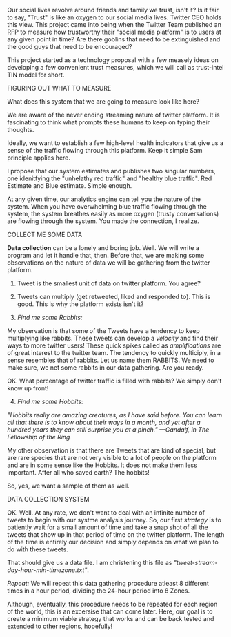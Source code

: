 Our social lives revolve around friends and family we trust, isn't it? Is it fair to say, "Trust" is like an oxygen to our social media lives. Twitter CEO holds this view. This project came into being when the Twitter Team published an RFP to measure how trustworthy their "social media platform" is to users at any given point in time? Are there goblins that need to be extinguished and the good guys that need to be encouraged? 

This project started as a technology proposal with a few measely ideas on developing a few convenient trust measures, which we will call as trust-intel TIN model for short.

FIGURING OUT WHAT TO MEASURE

What does this system that we are going to measure look like here? 

We are aware of the never ending streaming nature of twitter platform. It is fascinating to think what prompts these humans to keep on typing their thoughts. 

Ideally, we want to establish a few high-level health indicators that give us a sense of the traffic flowing through this platform. Keep it simple Sam principle applies here. 

I propose that our system estimates and publishes two singular numbers, one idenitfying the "unhelathy red traffic" and "healthy blue traffic". Red Estimate and Blue estimate. Simple enough. 

At any given time, our analytics engine can tell you the nature of the system. When you have overwhelming blue traffic flowing through the system, the system breathes easily as more oxygen (trusty conversations) are flowing through the system. You made the connection, I realize.

COLLECT ME SOME DATA

**Data collection** can be a lonely and boring job. Well. We will write a program and let it handle that, then. Before that, we are making some observations on the nature of data we will be gathering from the twitter platform. 

1. Tweet is the smallest unit of data on twitter platform. You agree? 
2. Tweets can multiply (get retweeted, liked and responded to). This is good. This is why the platform exists isn't it? 

3. *Find me some Rabbits:* 

My observation is that some of the Tweets have a tendency to keep multiplying like rabbits. These tweets can develop a *velocity* and find their ways to more twitter users! These quick spikes called as *amplifications* are of great interest to the twitter team.  The tendency to quickly multiciply, in a sense resembles that of rabbits. Let us name them RABBITS. We need to make sure, we net some rabbits in our data gathering. Are you ready. 

OK. What percentage of twitter traffic is filled with rabbits? We simply don't know up front! 

4. *Find me some Hobbits*:

*"Hobbits really are amazing creatures, as I have said before. You can learn all that there is to know about their ways in a month, and yet after a hundred years they can still surprise you at a pinch."
—Gandalf, in The Fellowship of the Ring*

My other observation is that there are Tweets that are kind of special, but are rare species that are not very visible to a lot of people on the platform and are in some sense like the Hobbits. It does not make them less important. After all who saved 
earth? The hobbits! 

So, yes, we want a sample of them as well.

DATA COLLECTION SYSTEM

OK. Well. At any rate, we don't want to deal with an infinite number of tweets to begin with our systme analysis journey. So, our first *strategy* is to patiently wait for a small amount of time and take a snap shot of all the tweets that show up in that period of time on the twitter platform. The length of the time is entirely our decision and simply depends on what we plan to do with these tweets.

That should give us a data file. I am christening this file as *"tweet-stream-day-hour-min-timezone.txt"*.

*Repeat:* We will repeat this data gathering procedure atleast 8 different times in a hour period, dividing the 24-hour period into 8 Zones. 

Although, eventually, this procedure needs to be repeated for each region of the world, this is an excersise that can come later. Here, our goal is to create a minimum viable strategy that works and can be back tested and extended to other regions, hopefully!




